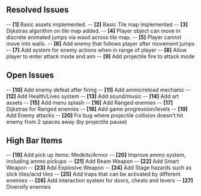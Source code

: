 ## Resolved Issues ##

-- **[1]** Basic assets implemented.
-- **[2]** Basic Tile map implemented
-- **[3]** Dijkstras algorithm on tile map added.
-- **[4]** Player object can move in discrete animated jumps via wasd across tile map.
-- **[5]** Player cannot move into walls.
-- **[6]** Add enemy that follows player after movement jumps
-- **[7]** Add system for enemy actions when in range of player
-- **[8]** Allow player to enter attack mode and aim
-- **[9]** Add projectile fire to attack mode

## Open Issues ##

-- **[10]** Add enemy defeat after firing
-- **[11]** Add ammo/reload mechanic
-- **[12]** Add Health/Lives system
-- **[13]** Add sound/music
-- **[14]** Add art assets
-- **[15]** Add menu splash
-- **[16]** Add Ranged enemies
-- **[17]** Dijkstras for Ranged enemies
-- **[18]** Add game progression/levels
-- **[19]** Add Enemy attacks
-- **[20]** Fix bug where projectile collision doesn't hit enemy from 2 spaces away (by projectile pause)

## High Bar Items ##
-- **[19]** Add pick up items: Medkits/Armor
-- **[20]** Improve ammo system, including ammo pickups
-- **[21]** Add Beam Weapon
-- **[22]** Add Smart Weapon
-- **[23]** Add Explosive Weapon
-- **[24]** Add Stage hazards such as slick tiles/acid tiles
-- **[25]** Add traps that can be activated by different enemies
-- **[26]** Add interaction system for doors, chests and levers
-- **[27]** Diversify enemies
